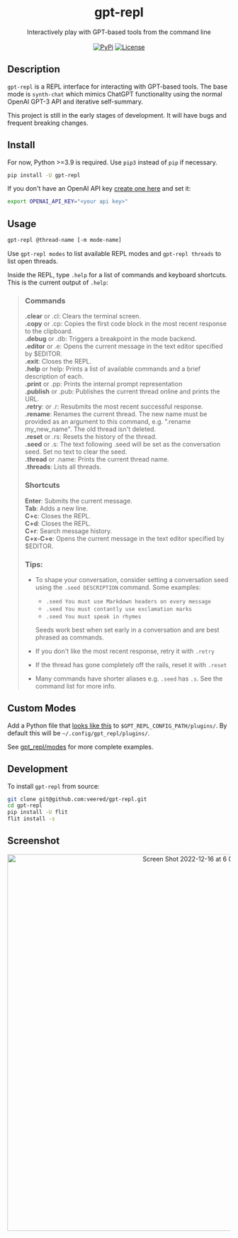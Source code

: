 <h1 align="center">gpt-repl</h1>
<p align="center">
    Interactively play with GPT-based tools from the command line
    <br />
    <br />
    <a href="https://pypi.python.org/pypi/gpt-repl/"><img alt="PyPi" src="https://img.shields.io/pypi/v/gpt-repl.svg?style=flat-square"></a>
    <a href="https://github.com/veered/gpt-repl/blob/main/LICENSE"><img alt="License" src="https://img.shields.io/github/license/veered/gpt-repl.svg?style=flat-square"></a>
</p>

## Description
`gpt-repl` is a REPL interface for interacting with GPT-based tools. The base mode is `synth-chat` which mimics ChatGPT functionality using the normal OpenAI GPT-3 API and iterative self-summary.

This project is still in the early stages of development. It will have bugs and frequent breaking changes.

## Install

For now, Python >=3.9 is required. Use `pip3` instead of `pip` if necessary.

```bash
pip install -U gpt-repl
```

If you don't have an OpenAI API key [create one here](https://beta.openai.com/account/api-keys) and set it:
```bash
export OPENAI_API_KEY="<your api key>"
```

## Usage
```bash
gpt-repl @thread-name [-m mode-name]
```

Use `gpt-repl modes` to list available REPL modes and `gpt-repl threads` to list open threads.

Inside the REPL, type `.help` for a list of commands and keyboard shortcuts. This is the current output of `.help`:
> ### Commands
> **.clear** or .cl: Clears the terminal screen. <br />
> **.copy** or .cp: Copies the first code block in the most recent response to the clipboard. <br />
> **.debug** or .db: Triggers a breakpoint in the mode backend. <br />
> **.editor** or .e: Opens the current message in the text editor specified by $EDITOR. <br />
> **.exit**: Closes the REPL. <br />
> **.help** or help: Prints a list of available commands and a brief description of each. <br />
> **.print** or .pp: Prints the internal prompt representation <br />
> **.publish** or .pub: Publishes the current thread online and prints the URL. <br />
> **.retry**: or .r: Resubmits the most recent successful response. <br />
> **.rename**: Renames the current thread. The new name must be provided as an argument to this command, e.g. ".rename my_new_name". The old thread isn't deleted. <br />
> **.reset** or .rs: Resets the history of the thread. <br />
> **.seed** or .s: The text following .seed will be set as the conversation seed. Set no text to clear the seed. <br />
> **.thread** or .name: Prints the current thread name. <br />
> **.threads**: Lists all threads. <br />
>
> ### Shortcuts
> **Enter**: Submits the current message. <br />
> **Tab**: Adds a new line. <br />
> **C+c**: Closes the REPL. <br />
> **C+d**: Closes the REPL. <br />
> **C+r**: Search message history. <br />
> **C+x-C+e**: Opens the current message in the text editor specified by $EDITOR.
>
> ### Tips:
> - To shape your conversation, consider setting a conversation seed using the `.seed DESCRIPTION` command. Some examples:
>     - `.seed You must use Markdown headers on every message`
>     - `.seed You must contantly use exclamation marks`
>     - `.seed You must speak in rhymes`
>
>   Seeds work best when set early in a conversation and are best phrased as commands.
> - If you don't like the most recent response, retry it with `.retry`
> - If the thread has gone completely off the rails, reset it with `.reset`
>  - Many commands have shorter aliases e.g. `.seed` has `.s`. See the command list for more info.

## Custom Modes
Add a Python file that [looks like this](https://github.com/veered/gpt-repl/blob/main/examples/bruh_mode.py) to `$GPT_REPL_CONFIG_PATH/plugins/`. By default this will be `~/.config/gpt_repl/plugins/`.

See [gpt_repl/modes](https://github.com/veered/gpt-repl/tree/main/gpt_repl/modes) for more complete examples.

## Development
To install `gpt-repl` from source:
```bash
git clone git@github.com:veered/gpt-repl.git
cd gpt-repl
pip install -U flit
flit install -s
```

## Screenshot
<p align="center">
<img width="850" alt="Screen Shot 2022-12-16 at 6 09 31 PM" src="https://user-images.githubusercontent.com/247408/208211238-fe134de6-c3f3-4be2-b5bd-9f6bf3ec1fa3.png">
</p>
